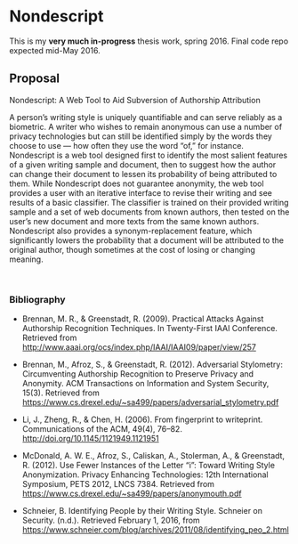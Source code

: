 # Nondescript 

This is my **very much in-progress** thesis work, spring 2016. Final code repo expected mid-May 2016.

## Proposal 

Nondescript: A Web Tool to Aid Subversion of Authorship Attribution

A person’s writing style is uniquely quantifiable and can serve reliably as a biometric. A writer who wishes to remain anonymous can use a number of privacy technologies but can still be identified simply by the words they choose to use — how often they use the word “of,” for instance. Nondescript is a web tool designed first to identify the most salient features of a given writing sample and document, then to suggest how the author can change their document to lessen its probability of being attributed to them. While Nondescript does not guarantee anonymity, the web tool provides a user with an iterative interface to revise their writing and see results of a basic classifier. The classifier is trained on their provided writing sample and a set of web documents from known authors, then tested on the user’s new document and more texts from the same known authors. Nondescript also provides a synonym-replacement feature, which significantly lowers the probability that a document will be attributed to the original author, though sometimes at the cost of losing or changing meaning. 

 

### Bibliography

* Brennan, M. R., & Greenstadt, R. (2009). Practical Attacks Against Authorship Recognition Techniques. In Twenty-First IAAI Conference. Retrieved from http://www.aaai.org/ocs/index.php/IAAI/IAAI09/paper/view/257

* Brennan, M., Afroz, S., & Greenstadt, R. (2012). Adversarial Stylometry: Circumventing Authorship Recognition to Preserve Privacy and Anonymity. ACM Transactions on Information and System Security, 15(3). Retrieved from https://www.cs.drexel.edu/~sa499/papers/adversarial_stylometry.pdf

* Li, J., Zheng, R., & Chen, H. (2006). From fingerprint to writeprint. Communications of the ACM, 49(4), 76–82. http://doi.org/10.1145/1121949.1121951

* McDonald, A. W. E., Afroz, S., Caliskan, A., Stolerman, A., & Greenstadt, R. (2012). Use Fewer Instances of the Letter “i”: Toward Writing Style Anonymization. Privacy Enhancing Technologies: 12th International Symposium, PETS 2012, LNCS 7384. Retrieved from https://www.cs.drexel.edu/~sa499/papers/anonymouth.pdf

* Schneier, B. Identifying People by their Writing Style. Schneier on Security. (n.d.). Retrieved February 1, 2016, from https://www.schneier.com/blog/archives/2011/08/identifying_peo_2.html
